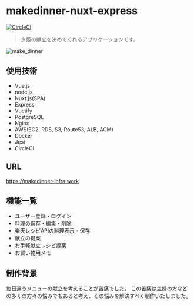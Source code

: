 
# makedinner-nuxt-express

[![CircleCI](https://circleci.com/gh/daikon0/makedinner-nuxt-express.svg?style=svg)](https://circleci.com/gh/daikon0/makedinner-nuxt-express)

> 夕飯の献立を決めてくれるアプリケーションです。

![make_dinner](https://user-images.githubusercontent.com/54714572/82800992-8bcea180-9eb7-11ea-9aeb-21fbb9883e8c.gif)


## 使用技術
- Vue.js
- node.js
- Nuxt.js(SPA)
- Express
- Vuetify
- PostgreSQL
- Nginx
- AWS(EC2, RDS, S3, Route53, ALB, ACM)
- Docker
- Jest
- CircleCi

## URL
https://makedinner-infra.work

## 機能一覧
- ユーザー登録・ログイン
- 料理の保存・編集・削除
- 楽天レシピAPIの料理表示・保存
- 献立の提案
- お手軽献立レシピ提案
- お買い物用メモ

## 制作背景
毎日違うメニューの献立を考えることが苦痛でした。
この苦痛は主婦の方などの多くの方々の悩みでもあると考え、その悩みを解決すべく制作いたしました。
